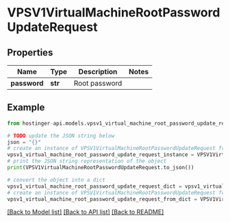 # VPSV1VirtualMachineRootPasswordUpdateRequest


## Properties

Name | Type | Description | Notes
------------ | ------------- | ------------- | -------------
**password** | **str** | Root password | 

## Example

```python
from hostinger-api.models.vpsv1_virtual_machine_root_password_update_request import VPSV1VirtualMachineRootPasswordUpdateRequest

# TODO update the JSON string below
json = "{}"
# create an instance of VPSV1VirtualMachineRootPasswordUpdateRequest from a JSON string
vpsv1_virtual_machine_root_password_update_request_instance = VPSV1VirtualMachineRootPasswordUpdateRequest.from_json(json)
# print the JSON string representation of the object
print(VPSV1VirtualMachineRootPasswordUpdateRequest.to_json())

# convert the object into a dict
vpsv1_virtual_machine_root_password_update_request_dict = vpsv1_virtual_machine_root_password_update_request_instance.to_dict()
# create an instance of VPSV1VirtualMachineRootPasswordUpdateRequest from a dict
vpsv1_virtual_machine_root_password_update_request_from_dict = VPSV1VirtualMachineRootPasswordUpdateRequest.from_dict(vpsv1_virtual_machine_root_password_update_request_dict)
```
[[Back to Model list]](../README.md#documentation-for-models) [[Back to API list]](../README.md#documentation-for-api-endpoints) [[Back to README]](../README.md)



